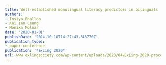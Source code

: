 ```yaml
---
title: Well-established monolingual literacy predictors in bilinguals
authors:
- Insiya Bhalloo
- Kai Ian Leung
- Monika Molnar
date: '2020-01-01'
publishDate: '2024-10-10T14:27:43.343770Z'
publication_types:
- paper-conference
publication: '*ExLing 2020*'
url: www.exlingsociety.com/wp-content/uploads/2023/04/ExLing-2020-proceedings.pdf
---
```

